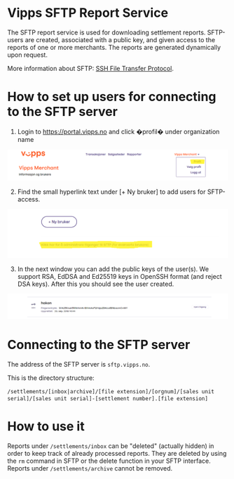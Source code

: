 # Vipps SFTP Report Service

The SFTP report service is used for downloading settlement reports. SFTP-users
are created, associated with a public key, and given access to the reports of
one or more merchants. The reports are generated dynamically upon request.

More information about SFTP: [SSH File Transfer Protocol](https://en.wikipedia.org/wiki/SSH_File_Transfer_Protocol).

# How to set up users for connecting to the SFTP server

1.	Login to https://portal.vipps.no and click �profil� under organization name

![Velg profil](images/01_velg_profil.png "Velg profil")

2. Find the small hyperlink text under [+ Ny bruker] to add users for SFTP-access.

![Lag tilgang](images/02_SFTP_tilgang.png "Lag tilgang")

3. In the next window you can add the public keys of the user(s). We support RSA, EdDSA and Ed25519 keys in OpenSSH format (and reject DSA keys). After this you should see the user created.

![Bruker opprettet](images/03_bruker_opprettet.png "bruker opprettet")

# Connecting to the SFTP server

The address of the SFTP server is `sftp.vipps.no`.

This is the directory structure:
```
/settlements/[inbox|archive]/[file extension]/[orgnum]/[sales unit serial]/[sales unit serial]-[settlement number].[file extension]
```

# How to use it

Reports under `/settlements/inbox` can be "deleted" (actually hidden) in order
to keep track of already processed reports. They are deleted by using the `rm`
command in SFTP or the delete function in your SFTP interface. Reports under
`/settlements/archive` cannot be removed.
